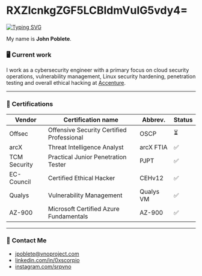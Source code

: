 # RXZlcnkgZGF5LCBldmVuIG5vdy4=

[![Typing SVG](https://readme-typing-svg.demolab.com?font=Ubuntu&size=30&duration=1500&pause=1000&color=33F704&vCenter=true&width=435&lines=Cybersecurity+Engineer;Bug+Bounty+Hunter;Forex+Trader)](https://git.io/typing-svg)

My name is **John Poblete**.

### 🖥 **Current work**

I work as a cybersecurity engineer with a primary focus on cloud security operations, vulnerability management, Linux security hardening, penetration testing and overall ethical hacking at [Accenture](https://mconsultingprep.com/top-it-consulting-firms).

---
### 🔐 **Certifications** 
| Vendor          | Certification name                             | Abbrev.    | Status |
|-----------------|------------------------------------------------|------------|--------|
| Offsec          | Offensive Security Certified Professional      | OSCP       | ⏳     |
| arcX            | Threat Intelligence Analyst                    | arcX FTIA  | ✅     |
| TCM Security    | Practical Junior Penetration Tester            | PJPT       | ✅     |
| EC-Council      | Certified Ethical Hacker                       | CEHv12     | ✅     |
| Qualys          | Vulnerability Management                       | Qualys VM  | ✅     |
| AZ-900          | Microsoft Certified Azure Fundamentals         | AZ-900     | ✅     |

---
### 📱 **Contact Me** 
<ul>
      <li><a href="mailto:jpoblete@vnoproject.com">jpoblete@vnoproject.com</a></li>
      <li><a href="https://www.linkedin.com/in/0xscorpio/" target="_blank">linkedin.com/in/0xscorpio</a>
      </li>
      <li><a href="https://www.instagram.com/srpvno/" target="_blank">instagram.com/srpvno</a>
      </li>
 </ul>   




